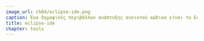```yaml
---
image_url: ch04/eclipse-ide.png
caption: Ένα δημοφιλές περιβάλλον ανάπτυξης ανοικτού κώδικα είναι το Eclipse.
title: eclipse-ide
chapter: tools
---
```

